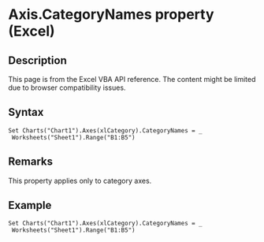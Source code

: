 # Axis.CategoryNames property (Excel)

## Description
This page is from the Excel VBA API reference. The content might be limited due to browser compatibility issues.

## Syntax
```vba
Set Charts("Chart1").Axes(xlCategory).CategoryNames = _ 
 Worksheets("Sheet1").Range("B1:B5")
```

## Remarks
This property applies only to category axes.

## Example
```vba
Set Charts("Chart1").Axes(xlCategory).CategoryNames = _ 
 Worksheets("Sheet1").Range("B1:B5")
```

